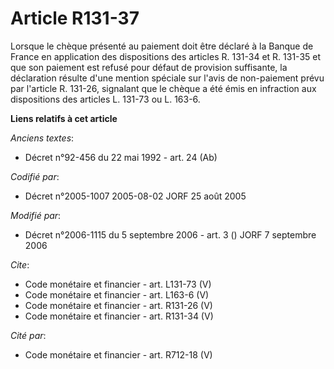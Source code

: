 # Article R131-37

Lorsque le chèque présenté au paiement doit être déclaré à la Banque de France en application des dispositions des articles
R. 131-34 et R. 131-35 et que son paiement est refusé pour défaut de provision suffisante, la déclaration résulte d'une
mention spéciale sur l'avis de non-paiement prévu par l'article R. 131-26, signalant que le chèque a été émis en infraction
aux dispositions des articles L. 131-73 ou L. 163-6.

**Liens relatifs à cet article**

_Anciens textes_:

  - Décret n°92-456 du 22 mai 1992 - art. 24 (Ab)

_Codifié par_:

  - Décret n°2005-1007 2005-08-02 JORF 25 août 2005

_Modifié par_:

  - Décret n°2006-1115 du 5 septembre 2006 - art. 3 () JORF 7 septembre 2006

_Cite_:

  - Code monétaire et financier - art. L131-73 (V)
  - Code monétaire et financier - art. L163-6 (V)
  - Code monétaire et financier - art. R131-26 (V)
  - Code monétaire et financier - art. R131-34 (V)

_Cité par_:

  - Code monétaire et financier - art. R712-18 (V)
